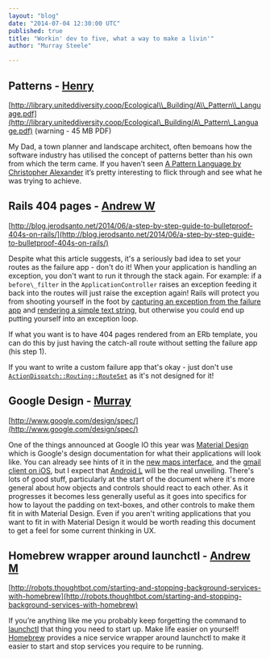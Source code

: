 ```yaml
---
layout: "blog"
date: "2014-07-04 12:30:00 UTC"
published: true
title: "Workin' dev to five, what a way to make a livin'"
author: "Murray Steele"

---
```


## Patterns - [Henry](http://www.unboxedconsulting.com/people/henry-turner)  [http://library.uniteddiversity.coop/Ecological\\_Building/A\\_Pattern\\_Language.pdf](http://library.uniteddiversity.coop/Ecological\_Building/A\_Pattern\_Language.pdf) (warning - 45 MB PDF)  My Dad, a town planner and landscape architect, often bemoans how the software industry has utilised the concept of patterns better than his own from which the term came. If you haven’t seen [A Pattern Language by Christopher Alexander](http://library.uniteddiversity.coop/Ecological\_Building/A\_Pattern\_Language.pdf) it’s pretty interesting to flick through and see what he was trying to achieve.   ## Rails 404 pages - [Andrew W](http://www.unboxedconsulting.com/people/andrew-white)  [http://blog.jerodsanto.net/2014/06/a-step-by-step-guide-to-bulletproof-404s-on-rails/](http://blog.jerodsanto.net/2014/06/a-step-by-step-guide-to-bulletproof-404s-on-rails/)  Despite what this article suggests, it's a seriously bad idea to set your routes as the failure app - don't do it! When your application is handling an exception, you don't want to run it through the stack again. For example: if a ``before\_filter`` in the ``ApplicationController`` raises an exception feeding it back into the routes will just raise the exception again! Rails will protect you from shooting yourself in the foot by [capturing an exception from the failure app](https://github.com/rails/rails/blob/master/actionpack/lib/action\_dispatch/middleware/show\_exceptions.rb#L41-51) and [rendering a simple text string](https://github.com/rails/rails/blob/master/actionpack/lib/action\_dispatch/middleware/show\_exceptions.rb#L18-L22), but otherwise you could end up putting yourself into an exception loop.  If what you want is to have 404 pages rendered from an ERb template, you can do this by just having the catch-all route without setting the failure app (his step 1).  If you want to write a custom failure app that's okay - just don't use [``ActionDispatch::Routing::RouteSet``](https://github.com/rails/rails/blob/master/actionpack/lib/action\_dispatch/routing/route\_set.rb) as it's not designed for it!  ## Google Design - [Murray](http://www.unboxedconsulting.com/people/murray-steele)  [http://www.google.com/design/spec/](http://www.google.com/design/spec/)  One of the things announced at Google IO this year was [Material Design](http://www.google.com/design/spec/) which is Google's design documentation for what their applications will look like. You can already see hints of it in the [new maps interface](https://www.google.co.uk/maps/preview), and the [gmail client on iOS](https://itunes.apple.com/app/gmail/id422689480?mt=8), but I expect that [Android L](https://en.wikipedia.org/wiki/Android\_L) will be the real unveiling. There's lots of good stuff, particularly at the start of the document where it's more general about how objects and controls should react to each other. As it progresses it becomes less generally useful as it goes into specifics for how to layout the padding on text-boxes, and other controls to make them fit in with Material Design. Even if you aren't writing applications that you want to fit in with Material Design it would be worth reading this document to get a feel for some current thinking in UX.  ## Homebrew wrapper around launchctl - [Andrew M](http://www.unboxedconsulting.com/people/andrew-mitchell)  [http://robots.thoughtbot.com/starting-and-stopping-background-services-with-homebrew](http://robots.thoughtbot.com/starting-and-stopping-background-services-with-homebrew)  If you’re anything like me you probably keep forgetting the command to [launchctl](https://developer.apple.com/library/mac/documentation/Darwin/Reference/ManPages/man1/launchctl.1.html) that thing you need to start up. Make life easier on yourself! [Homebrew](http://brew.sh) provides a nice service wrapper around launchctl to make it easier to start and stop services you require to be running.



